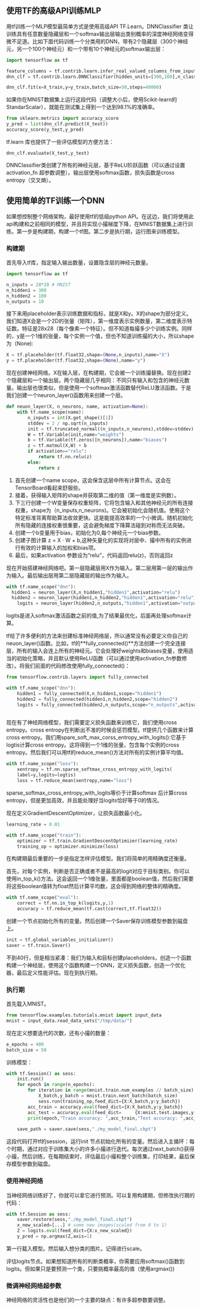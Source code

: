 ## 使用TF的高级API训练MLP

用tf训练一个MLP模型最简单方式是使用高级API TF.Learn。DNNClassifier 类让训练具有任意数量隐藏层和一个softmax输出层输出类别概率的深度神经网络变得微不足道。比如下面代码训练一个分类用的DNN，带有2个隐藏层（300个神经元，另一个100个神经元）和一个带有10个神经元的softmax输出层：

```python
import tensorflow as tf

feature_columns = tf.contrib.learn.infer_real_valued_columns_from_input(X_train)
dnn_clf = tf.contrib.learn.DNNClassifier(hidden_units=[300,100],n_classes=10,feature_columns=feature_columns)

dnn_clf.fit(x=X_train,y=y_train,batch_size=50,steps=40000)
```

如果你在MNIST数据集上运行这段代码（调整大小后，使用Scikit-learn的StandarScalar），就能在测试集上得到一个达到98.1%的准确率。

```python
from sklearn.metrics import accuracy_score
y_pred = list(dnn_clf.predict(X_test))
accuracy_score(y_test,y_pred)

```

tf.learn 库也提供了一些评估模型的方便方法：

```
dnn_clf.evaluate(X_test,y_test)
```

DNNClassifier类创建了所有的神经元层，基于ReLU阶跃函数（可以通过设置activation_fn 超参数调整）。输出层使用softmax函数，损失函数是cross entropy（交叉熵）。

## 使用简单的TF训练一个DNN

如果想控制整个网络架构，最好使用tf的低级python API。在这边，我们将使用此api构建和之前相同的模型，并且将实现小撮梯度下降，在MNIST数据集上进行训练。第一步是构建期，构建一个tf图。第二步是执行期，运行图来训练模型。

### 构建期

首先导入tf库，指定输入输出数量，设置隐含层的神经元数量。

```python
import tensorflow as tf

n_inputs = 28*28 # MNIST
n_hidden1 = 300
n_hidden2 = 100
n_outputs = 10
```

接下来用placeholder表示训练数据和指标，就是X和y。X的shape为部分定义。我们知道X会是一个2D的张量（矩阵），第一维度表示实例数量，第二维度表示特征数。特征是28x28（每个像素一个特征）。但不知道每撮多少个训练实例。同样的，y是一个1维的张量，每个实例一个值，但也不知道训练撮的大小，所以shape为（None):

```python
X = tf.placeholder(tf.float32,shape=(None,n_inputs),name="X")
y = tf.placeholder(tf.float32,shape=(None),name="y")
```

现在创建神经网络。X在输入层，在构建期，它会被一个训练撮替换。现在创建2个隐藏层和一个输出层。两个隐藏层几乎相同：不同只有输入和包含的神经元数量。输出层也很类似，但是使用一个softmax激活函数替代ReLU激活函数。于是我们创建一个neuron_layer()函数用来创建一个层。

```python
def neuon_layer(X, n_neurons, name, activation=None):
    with tf.name_scope(name):
        n_inputs = int(X.get_shape()[1])
        stddev = 2 / np.sqrt(n_inputs)
        init = tf.truncated_normal((n_inputs,n_neurons),stddev=stddev)
        W = tf.Variable(init,name="weights")
        b = tf.Variable(tf.zeros([n_neurons]),name="biases")
        z = tf.matmul(X,W) + b
        if activation=="relu":
            return tf.nn.relu(z)
        else:
            return z
```

1. 首先创建一个name scope，这会保含这层中所有计算节点。这会在TensorBoard看起来舒服些。
2. 接着，获得输入矩阵的shape并获取第二维的值（第一维度是实例数）。
3. 下三行创建一个W变量保存权重矩阵，它将包含输入和其他神经元的所有连接权重，shape为（n_inputs,n_neurons)。它会被初始化会随机值。使用这个特定标准背离帮助算法收敛更快。这是能提高效率的一个小微调。随机初始化所有隐藏的连接权重很重要，这会避免梯度下降算法碰到对称而无法突破。
4. 创建一个b变量用于bias，初始化为0,每个神经元一个bias参数。
5. 创建子图计算 z = X · W + b,这种矢量化的实现将对层中、撮中所有的实例进行有效的计算输入的加权和bias项。
6. 最后，如果activation 参数设为“relu”，代码返回relu(z)，否则返回z

现在开始搭建神经网络吧。第一层隐藏层用X作为输入。第二层用第一层的输出作为输入。最后输出层用第二层隐藏层的输出作为输入。

```python
with tf.name_scope("dnn"):
  hidden1 = neuron_layer(X,n_hidden1,"hidden1",activation="relu")
  hidden2 = neuron_layer(hidden1,n_hidden2,"hidden1",activation="relu") 
    logits = neuron_layer(hidden2,n_outputs,"hidden1",activation="outputs")
```

logits是进入softmax激活函数之前的值,为了结果最优化，后面再处理softmax计算。

tf给了许多便利的方法来创建标准神经网络层，所以通常没有必要定义你自己的neuon_layer()函数。比如，tf的**fully_connected()**方法创建一个完全连接层，所有的输入会连上所有的神经元。它会处理好weights和biases变量，使用适当的初始化策略，并且默认使用ReLU函数（可以通过使用activation_fn参数修改）。将我们前面的代码修改使用fully_connected()：

```python
from tensorflow.contrib.layers import fully_connected

with tf.name_scope("dnn"):
    hidden1 = fully_connected(X,n_hidden1,scope="hidden1")
    hidden2 = fully_connected(hidden1,n_hidden2,scope="hidden2")    
    logits = fully_connected(hidden2,n_outputs,scope="n_outputs",activation_fn=None)
    
```

现在有了神经网络模型，我们需要定义损失函数来训练它，我们使用cross entropy。cross entropy在判断出不准的时候会惩罚模型。tf提供几个函数来计算cross entropy。我们用spare_soft_max_corss_entropy_with_logits():它基于logtis计算cross entropy。这将得到一个1维的张量，包含每个实例的cross entropy。然后我们可以用tf的reduce_mean()方法对所有的实例计算平均值。

```python
with tf.name_scope("loss"):
    xentropy = tf.nn.sparse_softmax_cross_entropy_with_logits(
    label=y,logits=logtis)
    loss = tf.reduce_mean(xentropy,name="loss")
```

sparse_softmax_cross_entropy_with_logits等价于计算softmax 后计算cross entropy，但是更加高效，并且能处理好当logits恰好等于0的情况。

现在定义GradientDescentOptimizer，让损失函数最小化。

```python
learning_rate = 0.01

with tf.name_scope("train"):
    optimizer = tf.train.GradientDescentOptimizer(learning_rate)
    training_op = optimizer.minimize(loss)
```

在构建期最后重要的一步是指定怎样评估模型。我们将简单的用精确度还衡量。

首先，对每个实例，判断是否正确或者不是最高的logit对应于目标类别。你可以使用in_top_k()方法。这会返回一个1维张量，里面都是boolean值，然后我们需要将这些boolean值转为float然后计算平均数，这会得到网络的整体的精确度。

```python
with tf.name_scope("eval"):
    correct = tf.nn.in_top_k(logits,y,1)
    accuracy = tf.reduce_mean(tf.cast(correct,tf.float32))
```

创建一个节点初始化所有的变量。然后创建一个Saver保存训练模型参数到磁盘上。

```python
init = tf.global_variables_initializer()
saver = tf.train.Saver()
```

不到40行，但是相当紧凑：我们为输入和目标创建placeholders，创造一个函数构建一个神经层，使用这个函数构建一个DNN，定义损失函数，创造一个优化器，最后定义性能评估。现在到执行期。

### 执行期

首先载入MNIST。

```python
from tensorflow.examples.tutorials.mnist import input_data
mnist = input_data.read_data_sets("/tmp/data/")
```

现在定义想要迭代的次数，还有小撮的数量：

```python
e_epochs = 400
batch_size = 50
```

训练模型：

```python
with tf.Session() as sess:
    init.run()
    for epoch in range(n_epochs):
        for iteration in range(mnist.train.num_examples // batch_size)
			X_batch,y_batch = mnist.train.next_batch(batch_size)
            sess.run(training_op,feed_dict={X:X_batch,y:y_batch})
		acc_train = accuracy.eval(feed_dict={X:X_batch,y:y_batch})
		acc_test = accuracy.eval(feed_dict=		{X:mnist.test.images,y:mnist.test.labels})
		print(epoch,"Train accuracy: ",acc_train,"Test accuracy: ",acc_test)
	
	save_path = saver.save(sess,"./my_model_final.ckpt")

```

这段代码打开tf的session，运行init 节点初始化所有的变量。然后进入主循环：每个时期，通过对应于训练集大小的许多小撮进行迭代。每次通过next_batch()获得小撮，然后训练，在每期结束时，评估最后小撮和整个训练集，打印结果，最后保存模型参数到磁盘。

### 使用神经网络

当神经网络训练好了，你就可以拿它进行预测。可以复用构建期，但修改执行期的代码：

```python
with tf.Session as sess:
    saver.restore(sess,"./my_model_final.ckpt")
    x_new_scaled=[...] # some new images(scaled from 0 to 1)
    Z = logits.eval(feed_dict={X:x_new_scaled})
    y_pred = np.argmax(Z,axis=1)
```

第一行载入模型。然后输入想分类的图片。记得进行scale。

评估logits节点。如果想知道所有的判断类概率，你需要应用softmax()函数到logits。但如果只是要预测一个类，只要挑概率最高的值（使用argmax())

### 微调神经网络超参数

神经网络的灵活性也是他们的一个主要的缺点：有许多超参数要调整。
